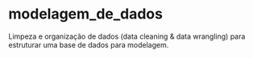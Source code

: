 # modelagem_de_dados
Limpeza e organização de dados (data cleaning &amp; data wrangling) para estruturar uma base de dados para modelagem. 
